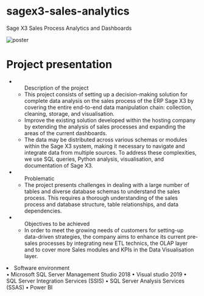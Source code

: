# sagex3-sales-analytics
Sage X3 Sales Process Analytics and Dashboards

![poster](https://github.com/BorchaniMohamed/sagex3-sales-analytics/assets/112974425/74c6446e-1847-4e0b-9d29-a4096201cfc8)

<h1> Project presentation </h1>
<ul>
  <li><ul>Description of the project <li>This project consists of setting up a decision-making solution for complete data analysis on the sales process of the ERP Sage X3 by covering the entire end-to-end data manipulation chain: collection, cleaning, storage, and visualisation.</li>
  <li> 
Improve the existing solution developed within the hosting company by extending the analysis of sales processes and expanding the areas of the current dashboards.</li>
  </li>
  <li>
The data may be distributed across various schemas or modules within the Sage X3 system, making it necessary to navigate and integrate data from multiple sources. To address these complexities, we use SQL queries, Python analysis, visualisation, and documentation of Sage X3.</li></ul>
<li><ul>Problematic <li>
The project presents challenges in dealing with a large number of tables and diverse database schemas to understand the sales process. This requires a thorough understanding of the sales process and database structure, table relationships, and data dependencies. 
</li></ul>
  </li>
  <li><ul>Objectives to be achieved <li>In order to meet the growing needs of customers for setting-up data-driven strategies, the company aims to enhance its current pre-sales processes by integrating new ETL technics, the OLAP layer and to cover more Sales modules and KPIs in the Data Visualisation layer.</li></ul>
  </li>


</ul>

<li>Software environment</li>
•	Microsoft SQL Server Management Studio 2018
•	Visual studio 2019
•	SQL Server Integration Services (SSIS)
•	SQL Server Analysis Services (SSAS)
•	Power BI




